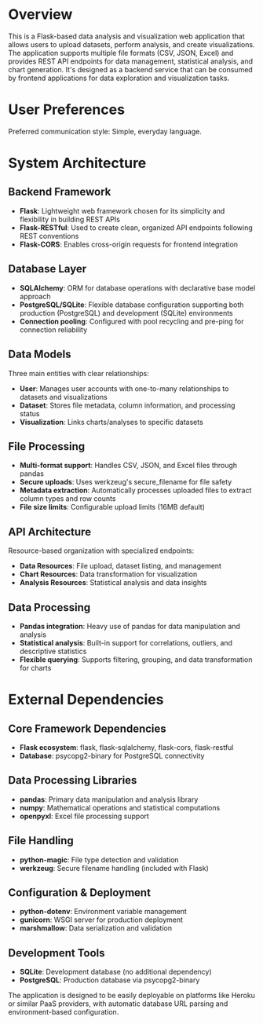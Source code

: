 # Overview

This is a Flask-based data analysis and visualization web application that allows users to upload datasets, perform analysis, and create visualizations. The application supports multiple file formats (CSV, JSON, Excel) and provides REST API endpoints for data management, statistical analysis, and chart generation. It's designed as a backend service that can be consumed by frontend applications for data exploration and visualization tasks.

# User Preferences

Preferred communication style: Simple, everyday language.

# System Architecture

## Backend Framework
- **Flask**: Lightweight web framework chosen for its simplicity and flexibility in building REST APIs
- **Flask-RESTful**: Used to create clean, organized API endpoints following REST conventions
- **Flask-CORS**: Enables cross-origin requests for frontend integration

## Database Layer
- **SQLAlchemy**: ORM for database operations with declarative base model approach
- **PostgreSQL/SQLite**: Flexible database configuration supporting both production (PostgreSQL) and development (SQLite) environments
- **Connection pooling**: Configured with pool recycling and pre-ping for connection reliability

## Data Models
Three main entities with clear relationships:
- **User**: Manages user accounts with one-to-many relationships to datasets and visualizations
- **Dataset**: Stores file metadata, column information, and processing status
- **Visualization**: Links charts/analyses to specific datasets

## File Processing
- **Multi-format support**: Handles CSV, JSON, and Excel files through pandas
- **Secure uploads**: Uses werkzeug's secure_filename for file safety
- **Metadata extraction**: Automatically processes uploaded files to extract column types and row counts
- **File size limits**: Configurable upload limits (16MB default)

## API Architecture
Resource-based organization with specialized endpoints:
- **Data Resources**: File upload, dataset listing, and management
- **Chart Resources**: Data transformation for visualization
- **Analysis Resources**: Statistical analysis and data insights

## Data Processing
- **Pandas integration**: Heavy use of pandas for data manipulation and analysis
- **Statistical analysis**: Built-in support for correlations, outliers, and descriptive statistics
- **Flexible querying**: Supports filtering, grouping, and data transformation for charts

# External Dependencies

## Core Framework Dependencies
- **Flask ecosystem**: flask, flask-sqlalchemy, flask-cors, flask-restful
- **Database**: psycopg2-binary for PostgreSQL connectivity

## Data Processing Libraries
- **pandas**: Primary data manipulation and analysis library
- **numpy**: Mathematical operations and statistical computations
- **openpyxl**: Excel file processing support

## File Handling
- **python-magic**: File type detection and validation
- **werkzeug**: Secure filename handling (included with Flask)

## Configuration & Deployment
- **python-dotenv**: Environment variable management
- **gunicorn**: WSGI server for production deployment
- **marshmallow**: Data serialization and validation

## Development Tools
- **SQLite**: Development database (no additional dependency)
- **PostgreSQL**: Production database via psycopg2-binary

The application is designed to be easily deployable on platforms like Heroku or similar PaaS providers, with automatic database URL parsing and environment-based configuration.